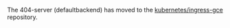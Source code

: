 The 404-server (defaultbackend) has moved to the
[kubernetes/ingress-gce](https://github.com/kubernetes/ingress-gce) repository.
